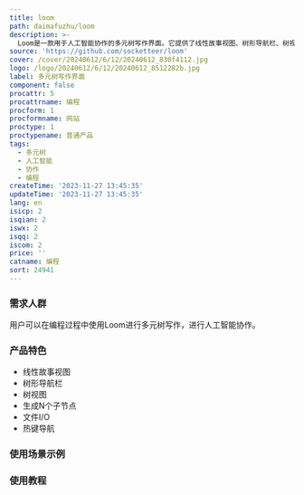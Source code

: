 ```yaml
---
title: loom
path: daimafuzhu/loom
description: >-
  Loom是一款用于人工智能协作的多元树写作界面。它提供了线性故事视图、树形导航栏、树视图、生成N个子节点以及文件I/O等功能。用户可以通过点击、热键等方式进行导航、编辑文本、生成内容，支持多种操作，是一款适用于人工智能协作的编程工具。
source: 'https://github.com/socketteer/loom'
cover: /cover/20240612/6/12/20240612_830f4112.jpg
logo: /logo/20240612/6/12/20240612_8512282b.jpg
label: 多元树写作界面
component: false
procattr: 5
procattrname: 编程
procform: 1
procformname: 网站
proctype: 1
proctypename: 普通产品
tags:
  - 多元树
  - 人工智能
  - 协作
  - 编程
createTime: '2023-11-27 13:45:35'
updateTime: '2023-11-27 13:45:35'
lang: en
isicp: 2
isqian: 2
iswx: 2
isqq: 2
iscom: 2
price: ''
catname: 编程
sort: 24941
---
```




### 需求人群
用户可以在编程过程中使用Loom进行多元树写作，进行人工智能协作。

### 产品特色
- 线性故事视图
- 树形导航栏
- 树视图
- 生成N个子节点
- 文件I/O
- 热键导航

### 使用场景示例


### 使用教程


  
